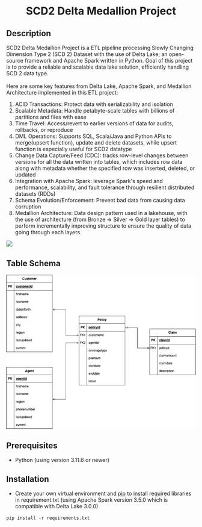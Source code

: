 <h1 align="center">SCD2 Delta Medallion Project</h1>

## Description
SCD2 Delta Medallion Project is a ETL pipeline processing Slowly Changing Dimension Type 2 (SCD 2) Dataset with the use of Delta Lake, an open-source framework and Apache Spark written in Python. Goal of this project is to provide a reliable and scalable data lake solution, efficiently handling SCD 2 data type. \
\
Here are some key features from Delta Lake, Apache Spark, and Medallion Architecture implemented in this ETL project: 
1. ACID Transactions: Protect data with serializability and isolation
2. Scalable Metadata: Handle petabyte-scale tables with billions of partitions and files with ease
3. Time Travel: Access/revert to earlier versions of data for audits, rollbacks, or reproduce
4. DML Operations: Supports SQL, Scala/Java and Python APIs to merge(upsert function), update and delete datasets, while upsert function is especially useful for SCD2 datatype
6. Change Data Capture/Feed (CDC): tracks row-level changes between versions for all the data written into tables, which includes row data along with metadata whether the specified row was inserted, deleted, or updated 
7. Integration with Apache Spark: leverage Spark's speed and performance, scalability, and fault tolerance through resilient distributed datasets (RDDs)
8. Schema Evolution/Enforcement: Prevent bad data from causing data corruption
9. Medallion Architecture: Data design pattern used in a lakehouse, with the use of architecture (from Bronze ⇒ Silver ⇒ Gold layer tables) to perform incrementally improving structure to ensure the quality of data going through each layers

<img src="https://cms.databricks.com/sites/default/files/inline-images/building-data-pipelines-with-delta-lake-120823.png">

## Table Schema
![Table Schema](table_schema.png)

## Prerequisites
* Python (using version 3.11.6 or newer)

## Installation
* Create your own virtual environment and [pip](https://pip.pypa.io/en/stable/) to install required libraries in requirement.txt (using Apache Spark version 3.5.0 which is compatible with Delta Lake 3.0.0)
```shell
pip install -r requirements.txt
```